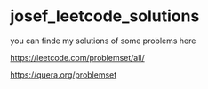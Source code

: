 # josef_leetcode_solutions
you can finde my solutions of some problems here 

https://leetcode.com/problemset/all/

https://quera.org/problemset
